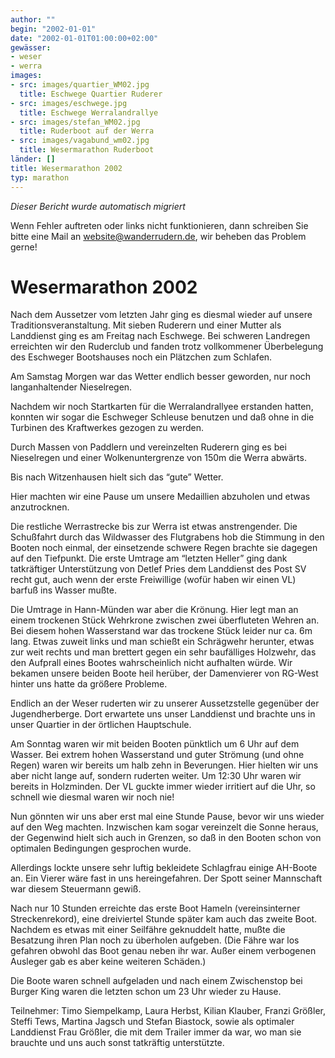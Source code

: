 ```yaml
---
author: ""
begin: "2002-01-01"
date: "2002-01-01T01:00:00+02:00"
gewässer:
- weser
- werra
images:
- src: images/quartier_WM02.jpg
  title: Eschwege Quartier Ruderer
- src: images/eschwege.jpg
  title: Eschwege Werralandrallye
- src: images/stefan_WM02.jpg
  title: Ruderboot auf der Werra
- src: images/vagabund_wm02.jpg
  title: Wesermarathon Ruderboot
länder: []
title: Wesermarathon 2002
typ: marathon
---
```



*Dieser Bericht wurde automatisch migriert*

Wenn Fehler auftreten oder links nicht funktionieren, dann schreiben Sie bitte eine Mail an website@wanderrudern.de, wir beheben das Problem gerne!



# Wesermarathon 2002


Nach dem Aussetzer vom letzten Jahr ging es diesmal wieder auf unsere Traditionsveranstaltung. Mit sieben Ruderern und einer Mutter als Landdienst ging es am Freitag nach Eschwege. Bei schweren Landregen erreichten wir den Ruderclub und fanden trotz vollkommener Überbelegung des Eschweger Bootshauses noch ein Plätzchen zum Schlafen.

Am Samstag Morgen war das Wetter endlich besser geworden, nur noch langanhaltender Nieselregen.

Nachdem wir noch Startkarten für die Werralandrallyee erstanden hatten, konnten wir sogar die Eschweger Schleuse benutzen und daß ohne in die Turbinen des Kraftwerkes gezogen zu werden.

Durch Massen von Paddlern und vereinzelten Ruderern ging es bei Nieselregen und einer Wolkenuntergrenze von 150m die Werra abwärts.

Bis nach Witzenhausen hielt sich das “gute” Wetter.

Hier machten wir eine Pause um unsere Medaillien abzuholen und etwas anzutrocknen.

Die restliche Werrastrecke bis zur Werra ist etwas anstrengender. Die Schußfahrt durch das Wildwasser des Flutgrabens hob die Stimmung in den Booten noch einmal, der einsetzende schwere Regen brachte sie dagegen auf den Tiefpunkt. Die erste Umtrage am “letzten Heller” ging dank tatkräftiger Unterstützung von Detlef Pries dem Landdienst des Post SV recht gut, auch wenn der erste Freiwillige (wofür haben wir einen VL) barfuß ins Wasser mußte.

Die Umtrage in Hann-Münden war aber die Krönung. Hier legt man an einem trockenen Stück Wehrkrone zwischen zwei überfluteten Wehren an. Bei diesem hohen Wasserstand war das trockene Stück leider nur ca. 6m lang. Etwas zuweit links und man schießt ein Schrägwehr herunter, etwas zur weit rechts und man brettert gegen ein sehr baufälliges Holzwehr, das den Aufprall eines Bootes wahrscheinlich nicht aufhalten würde. Wir bekamen unsere beiden Boote heil herüber, der Damenvierer von RG-West hinter uns hatte da größere Probleme.

Endlich an der Weser ruderten wir zu unserer Aussetzstelle gegenüber der Jugendherberge. Dort erwartete uns unser Landdienst und brachte uns in unser Quartier in der örtlichen Hauptschule.

Am Sonntag waren wir mit beiden Booten pünktlich um 6 Uhr auf dem Wasser. Bei extrem hohen Wasserstand und guter Strömung (und ohne Regen) waren wir bereits um halb zehn in Beverungen. Hier hielten wir uns aber nicht lange auf, sondern ruderten weiter. Um 12:30 Uhr waren wir bereits in Holzminden. Der VL guckte immer wieder irritiert auf die Uhr, so schnell wie diesmal waren wir noch nie!

Nun gönnten wir uns aber erst mal eine Stunde Pause, bevor wir uns wieder auf den Weg machten. Inzwischen kam sogar vereinzelt die Sonne heraus, der Gegenwind hielt sich auch in Grenzen, so daß in den Booten schon von optimalen Bedingungen gesprochen wurde.

Allerdings lockte unsere sehr luftig bekleidete Schlagfrau einige AH-Boote an. Ein Vierer wäre fast in uns hereingefahren. Der Spott seiner Mannschaft war diesem Steuermann gewiß.

Nach nur 10 Stunden erreichte das erste Boot Hameln (vereinsinterner Streckenrekord), eine dreiviertel Stunde später kam auch das zweite Boot. Nachdem es etwas mit einer Seilfähre geknuddelt hatte, mußte die Besatzung ihren Plan noch zu überholen aufgeben. (Die Fähre war los gefahren obwohl das Boot genau neben ihr war. Außer einem verbogenen Ausleger gab es aber keine weiteren Schäden.)

Die Boote waren schnell aufgeladen und nach einem Zwischenstop bei Burger King waren die letzten schon um 23 Uhr wieder zu Hause.

Teilnehmer: Timo Siempelkamp, Laura Herbst, Kilian Klauber, Franzi Größler, Steffi Tews, Martina Jagsch und Stefan Biastock, sowie als optimaler Landdienst Frau Größler, die mit dem Trailer immer da war, wo man sie brauchte und uns auch sonst tatkräftig unterstützte.